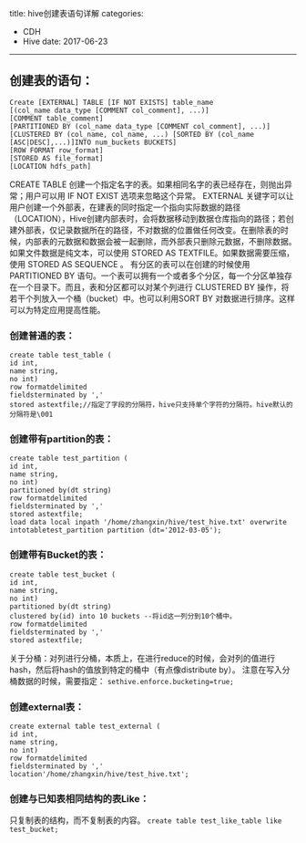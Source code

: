 title: hive创建表语句详解
categories: 
- CDH
- Hive
date: 2017-06-23
---
## 创建表的语句：
```
Create [EXTERNAL] TABLE [IF NOT EXISTS] table_name 
[(col_name data_type [COMMENT col_comment], ...)] 
[COMMENT table_comment] 
[PARTITIONED BY (col_name data_type [COMMENT col_comment], ...)] 
[CLUSTERED BY (col_name, col_name, ...) [SORTED BY (col_name [ASC|DESC],...)]INTO num_buckets BUCKETS]
[ROW FORMAT row_format] 
[STORED AS file_format] 
[LOCATION hdfs_path]
```
CREATE TABLE 创建一个指定名字的表。如果相同名字的表已经存在，则抛出异常；用户可以用 IF NOT EXIST 选项来忽略这个异常。
EXTERNAL 关键字可以让用户创建一个外部表，在建表的同时指定一个指向实际数据的路径（LOCATION），Hive创建内部表时，会将数据移动到数据仓库指向的路径；若创建外部表，仅记录数据所在的路径，不对数据的位置做任何改变。在删除表的时候，内部表的元数据和数据会被一起删除，而外部表只删除元数据，不删除数据。
如果文件数据是纯文本，可以使用 STORED AS TEXTFILE。如果数据需要压缩，使用 STORED AS SEQUENCE 。
有分区的表可以在创建的时候使用 PARTITIONED BY 语句。一个表可以拥有一个或者多个分区，每一个分区单独存在一个目录下。而且，表和分区都可以对某个列进行 CLUSTERED BY 操作，将若干个列放入一个桶（bucket）中。也可以利用SORT BY 对数据进行排序。这样可以为特定应用提高性能。

###  创建普通的表：
```
create table test_table (
id int,
name string,
no int) 
row formatdelimited 
fieldsterminated by ',' 
stored astextfile;//指定了字段的分隔符，hive只支持单个字符的分隔符。hive默认的分隔符是\001
```

###  创建带有partition的表：
```
create table test_partition (
id int,
name string,
no int)
partitioned by(dt string) 
row formatdelimited 
fieldsterminated by ',' 
stored astextfile;
load data local inpath '/home/zhangxin/hive/test_hive.txt' overwrite intotabletest_partition partition (dt='2012-03-05');
```


###  创建带有Bucket的表：
```
create table test_bucket (
id int,
name string,
no int)
partitioned by(dt string) 
clustered by(id) into 10 buckets --将id这一列分到10个桶中。
row formatdelimited 
fieldsterminated by ',' 
stored astextfile;
```
关于分桶：对列进行分桶，本质上，在进行reduce的时候，会对列的值进行hash，然后将hash的值放到特定的桶中（有点像distribute by）。
注意在写入分桶数据的时候，需要指定：
`sethive.enforce.bucketing=true;`

###  创建external表：
```
create external table test_external (
id int,
name string,
no int)
row formatdelimited 
fieldsterminated by ',' 
location'/home/zhangxin/hive/test_hive.txt';
```

###  创建与已知表相同结构的表Like：
只复制表的结构，而不复制表的内容。
`create table test_like_table like test_bucket;`